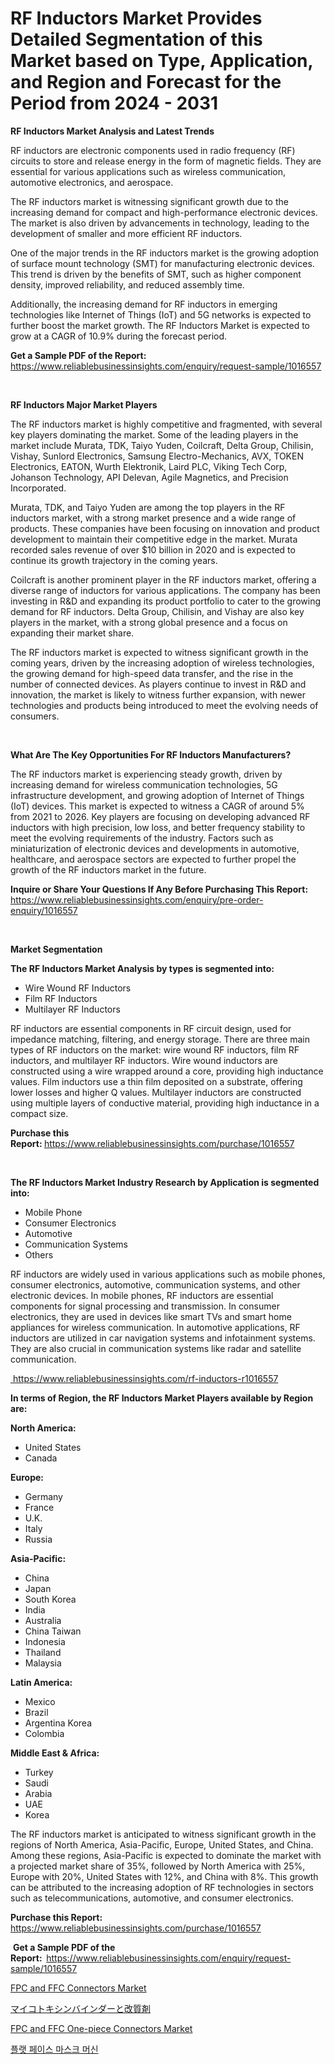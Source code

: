 <p><h1>RF Inductors Market Provides Detailed Segmentation of this Market based on Type, Application, and Region and Forecast for the Period from 2024 - 2031</h1></p><p><strong>RF Inductors Market Analysis and Latest Trends</strong></p>
<p><p>RF inductors are electronic components used in radio frequency (RF) circuits to store and release energy in the form of magnetic fields. They are essential for various applications such as wireless communication, automotive electronics, and aerospace.</p><p>The RF inductors market is witnessing significant growth due to the increasing demand for compact and high-performance electronic devices. The market is also driven by advancements in technology, leading to the development of smaller and more efficient RF inductors.</p><p>One of the major trends in the RF inductors market is the growing adoption of surface mount technology (SMT) for manufacturing electronic devices. This trend is driven by the benefits of SMT, such as higher component density, improved reliability, and reduced assembly time.</p><p>Additionally, the increasing demand for RF inductors in emerging technologies like Internet of Things (IoT) and 5G networks is expected to further boost the market growth. The RF Inductors Market is expected to grow at a CAGR of 10.9% during the forecast period.</p></p>
<p><strong>Get a Sample PDF of the Report:&nbsp;</strong> <a href="https://www.reliablebusinessinsights.com/enquiry/request-sample/1016557">https://www.reliablebusinessinsights.com/enquiry/request-sample/1016557</a></p>
<p>&nbsp;</p>
<p><strong>RF Inductors Major Market Players</strong></p>
<p><p>The RF inductors market is highly competitive and fragmented, with several key players dominating the market. Some of the leading players in the market include Murata, TDK, Taiyo Yuden, Coilcraft, Delta Group, Chilisin, Vishay, Sunlord Electronics, Samsung Electro-Mechanics, AVX, TOKEN Electronics, EATON, Wurth Elektronik, Laird PLC, Viking Tech Corp, Johanson Technology, API Delevan, Agile Magnetics, and Precision Incorporated.</p><p>Murata, TDK, and Taiyo Yuden are among the top players in the RF inductors market, with a strong market presence and a wide range of products. These companies have been focusing on innovation and product development to maintain their competitive edge in the market. Murata recorded sales revenue of over $10 billion in 2020 and is expected to continue its growth trajectory in the coming years.</p><p>Coilcraft is another prominent player in the RF inductors market, offering a diverse range of inductors for various applications. The company has been investing in R&D and expanding its product portfolio to cater to the growing demand for RF inductors. Delta Group, Chilisin, and Vishay are also key players in the market, with a strong global presence and a focus on expanding their market share.</p><p>The RF inductors market is expected to witness significant growth in the coming years, driven by the increasing adoption of wireless technologies, the growing demand for high-speed data transfer, and the rise in the number of connected devices. As players continue to invest in R&D and innovation, the market is likely to witness further expansion, with newer technologies and products being introduced to meet the evolving needs of consumers.</p></p>
<p>&nbsp;</p>
<p><strong>What Are The Key Opportunities For RF Inductors Manufacturers?</strong></p>
<p><p>The RF inductors market is experiencing steady growth, driven by increasing demand for wireless communication technologies, 5G infrastructure development, and growing adoption of Internet of Things (IoT) devices. This market is expected to witness a CAGR of around 5% from 2021 to 2026. Key players are focusing on developing advanced RF inductors with high precision, low loss, and better frequency stability to meet the evolving requirements of the industry. Factors such as miniaturization of electronic devices and developments in automotive, healthcare, and aerospace sectors are expected to further propel the growth of the RF inductors market in the future.</p></p>
<p><strong>Inquire or Share Your Questions If Any Before Purchasing This Report:</strong> <a href="https://www.reliablebusinessinsights.com/enquiry/pre-order-enquiry/1016557">https://www.reliablebusinessinsights.com/enquiry/pre-order-enquiry/1016557</a></p>
<p>&nbsp;</p>
<p><strong>Market Segmentation</strong></p>
<p><strong>The RF Inductors Market Analysis by types is segmented into:</strong></p>
<p><ul><li>Wire Wound RF Inductors</li><li>Film RF Inductors</li><li>Multilayer RF Inductors</li></ul></p>
<p><p>RF inductors are essential components in RF circuit design, used for impedance matching, filtering, and energy storage. There are three main types of RF inductors on the market: wire wound RF inductors, film RF inductors, and multilayer RF inductors. Wire wound inductors are constructed using a wire wrapped around a core, providing high inductance values. Film inductors use a thin film deposited on a substrate, offering lower losses and higher Q values. Multilayer inductors are constructed using multiple layers of conductive material, providing high inductance in a compact size.</p></p>
<p><strong>Purchase this Report:&nbsp;</strong><a href="https://www.reliablebusinessinsights.com/purchase/1016557">https://www.reliablebusinessinsights.com/purchase/1016557</a></p>
<p>&nbsp;</p>
<p><strong>The RF Inductors Market Industry Research by Application is segmented into:</strong></p>
<p><ul><li>Mobile Phone</li><li>Consumer Electronics</li><li>Automotive</li><li>Communication Systems</li><li>Others</li></ul></p>
<p><p>RF inductors are widely used in various applications such as mobile phones, consumer electronics, automotive, communication systems, and other electronic devices. In mobile phones, RF inductors are essential components for signal processing and transmission. In consumer electronics, they are used in devices like smart TVs and smart home appliances for wireless communication. In automotive applications, RF inductors are utilized in car navigation systems and infotainment systems. They are also crucial in communication systems like radar and satellite communication.</p></p>
<p><a href="https://www.reliablebusinessinsights.com/rf-inductors-r1016557">&nbsp;https://www.reliablebusinessinsights.com/rf-inductors-r1016557</a></p>
<p><strong>In terms of Region, the RF Inductors Market Players available by Region are:</strong></p>
<p>
    <p> <strong> North America: </strong>
        <ul>
            <li>United States</li>
            <li>Canada</li>
        </ul>
        </p> 
    <p> <strong> Europe: </strong>
        <ul>
            <li>Germany</li>
            <li>France</li>
            <li>U.K.</li>
            <li>Italy</li>
            <li>Russia</li>
        </ul>
        </p> 
    <p> <strong> Asia-Pacific: </strong>
        <ul>
            <li>China</li>
            <li>Japan</li>
            <li>South Korea</li>
            <li>India</li>
            <li>Australia</li>
            <li>China Taiwan</li>
            <li>Indonesia</li>
            <li>Thailand</li>
            <li>Malaysia</li>
        </ul>
        </p> 
    <p> <strong> Latin America: </strong>
        <ul>
            <li>Mexico</li>
            <li>Brazil</li>
            <li>Argentina Korea</li>
            <li>Colombia</li>
        </ul>
        </p> 
    <p> <strong> Middle East & Africa: </strong>
        <ul>
            <li>Turkey</li>
            <li>Saudi</li>
            <li>Arabia</li>
            <li>UAE</li>
            <li>Korea</li>
        </ul>
    </p>
    </p>
<p><p>The RF inductors market is anticipated to witness significant growth in the regions of North America, Asia-Pacific, Europe, United States, and China. Among these regions, Asia-Pacific is expected to dominate the market with a projected market share of 35%, followed by North America with 25%, Europe with 20%, United States with 12%, and China with 8%. This growth can be attributed to the increasing adoption of RF technologies in sectors such as telecommunications, automotive, and consumer electronics.</p></p>
<p><strong>Purchase this Report: </strong><a href="https://www.reliablebusinessinsights.com/purchase/1016557">https://www.reliablebusinessinsights.com/purchase/1016557</a></p>
<p>&nbsp;<strong>Get a Sample PDF of the Report:&nbsp;&nbsp;</strong><a href="https://www.reliablebusinessinsights.com/enquiry/request-sample/1016557">https://www.reliablebusinessinsights.com/enquiry/request-sample/1016557</a></p>
<p><strong></strong></p>
<p><p><a href="https://github.com/tamvrosiya/Market-Research-Report-List-4/blob/main/fpc-and-ffc-connectors-market.md">FPC and FFC Connectors Market</a></p><p><a href="https://github.com/AbigaleHuel/Market-Research-Report-List-1/blob/main/9086557147189.md">マイコトキシンバインダーと改質剤</a></p><p><a href="https://github.com/changoleonlaverguenzanoexiste/Market-Research-Report-List-3/blob/main/fpc-and-ffc-one-piece-connectors-market.md">FPC and FFC One-piece Connectors Market</a></p><p><a href="https://github.com/airdroplover110/Market-Research-Report-List-1/blob/main/3257650156262.md">플랫 페이스 마스크 머신</a></p></p>